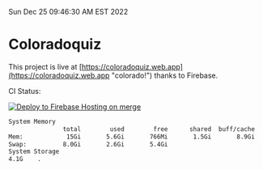Sun Dec 25 09:46:30 AM EST 2022

# Coloradoquiz


This project is live at [https://coloradoquiz.web.app](https://coloradoquiz.web.app "colorado!") thanks to Firebase.

CI Status: 

[![Deploy to Firebase Hosting on merge](https://github.com/teamkushal/coloradoquiz/actions/workflows/firebase-hosting-merge.yml/badge.svg)](https://github.com/teamkushal/coloradoquiz/actions/workflows/firebase-hosting-merge.yml)

```bash
System Memory
               total        used        free      shared  buff/cache   available
Mem:            15Gi       5.6Gi       766Mi       1.5Gi       8.9Gi       7.7Gi
Swap:          8.0Gi       2.6Gi       5.4Gi
System Storage
4.1G	.
```
```bash
